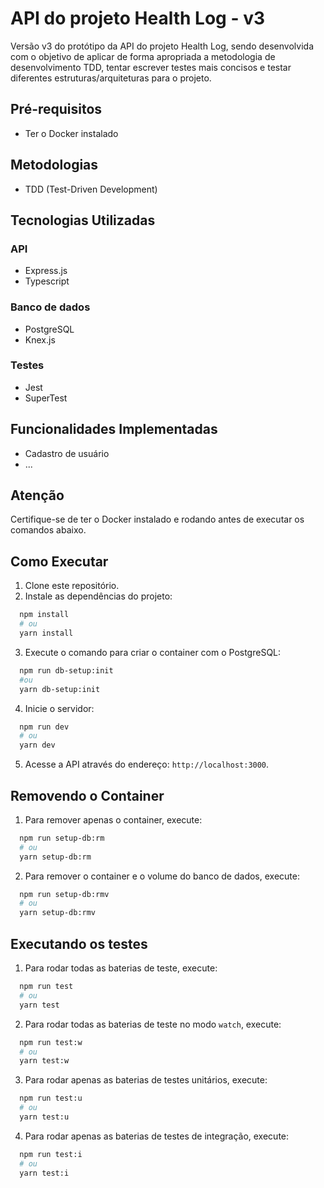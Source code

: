 # API do projeto Health Log - v3

Versão v3 do protótipo da API do projeto Health Log, sendo desenvolvida com o
objetivo de aplicar de forma apropriada a metodologia de desenvolvimento TDD,
tentar escrever testes mais concisos e testar diferentes estruturas/arquiteturas
para o projeto.

## Pré-requisitos

- Ter o Docker instalado

## Metodologias

- TDD (Test-Driven Development)

## Tecnologias Utilizadas

### API

- Express.js
- Typescript

### Banco de dados

- PostgreSQL
- Knex.js

### Testes

- Jest
- SuperTest

## Funcionalidades Implementadas

- Cadastro de usuário
- ...

## Atenção

Certifique-se de ter o Docker instalado e rodando antes de executar os comandos
abaixo.

## Como Executar

1. Clone este repositório.
2. Instale as dependências do projeto:

```bash
  npm install
  # ou
  yarn install
```

3. Execute o comando para criar o container com o PostgreSQL:

```bash
  npm run db-setup:init
  #ou
  yarn db-setup:init
```

4. Inicie o servidor:

```bash
  npm run dev
  # ou
  yarn dev
```

5. Acesse a API através do endereço: `http://localhost:3000`.

## Removendo o Container

1. Para remover apenas o container, execute:

```bash
  npm run setup-db:rm
  # ou
  yarn setup-db:rm
```

2. Para remover o container e o volume do banco de dados, execute:

```bash
  npm run setup-db:rmv
  # ou
  yarn setup-db:rmv
```

## Executando os testes

1. Para rodar todas as baterias de teste, execute:

```bash
  npm run test
  # ou
  yarn test
```

2. Para rodar todas as baterias de teste no modo `watch`, execute:

```bash
  npm run test:w
  # ou
  yarn test:w
```

3. Para rodar apenas as baterias de testes unitários, execute:

```bash
  npm run test:u
  # ou
  yarn test:u
```

4. Para rodar apenas as baterias de testes de integração, execute:

```bash
  npm run test:i
  # ou
  yarn test:i
```
